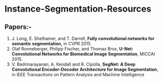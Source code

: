 # Instance-Segmentation-Resources

## Papers:-
1. J. Long, E. Shelhamer, and T. Darrell, **Fully convolutional networks for semantic segmentation,** in CVPR 2015
2. Olaf Ronneberger, Philipp Fischer, and Thomas Brox, **U-Net: Convolutional Networks for Biomedical Image Segmentation**, MICCAI 2015.
3. V. Badrinarayanan, A. Kendall and R. Cipolla, **SegNet: A Deep Convolutional Encoder-Decoder Architecture for Image Segmentation**, in IEEE Transactions on Pattern Analysis and Machine Intelligence
